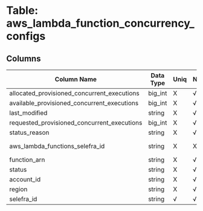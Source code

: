 # Table: aws_lambda_function_concurrency_configs

## Columns 

|  Column Name   |  Data Type  | Uniq | Nullable | Description | 
|  ----  | ----  | ----  | ----  | ---- | 
| allocated_provisioned_concurrent_executions | big_int | X | √ |  | 
| available_provisioned_concurrent_executions | big_int | X | √ |  | 
| last_modified | string | X | √ |  | 
| requested_provisioned_concurrent_executions | big_int | X | √ |  | 
| status_reason | string | X | √ |  | 
| aws_lambda_functions_selefra_id | string | X | X | fk to aws_lambda_functions.selefra_id | 
| function_arn | string | X | √ |  | 
| status | string | X | √ |  | 
| account_id | string | X | √ |  | 
| region | string | X | √ |  | 
| selefra_id | string | √ | √ | random id | 


